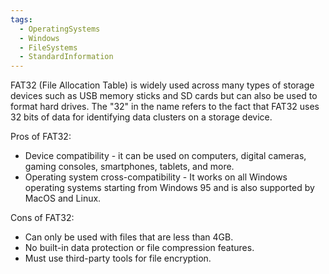 ```yaml
---
tags:
  - OperatingSystems
  - Windows
  - FileSystems
  - StandardInformation
---
```

FAT32 (File Allocation Table) is widely used across many types of storage devices such as USB memory sticks and SD cards but can also be used to format hard drives. The "32" in the name refers to the fact that FAT32 uses 32 bits of data for identifying data clusters on a storage device.

Pros of FAT32:
- Device compatibility - it can be used on computers, digital cameras, gaming consoles, smartphones, tablets, and more.
- Operating system cross-compatibility - It works on all Windows operating systems starting from Windows 95 and is also supported by MacOS and Linux.

Cons of FAT32:
- Can only be used with files that are less than 4GB.
- No built-in data protection or file compression features.
- Must use third-party tools for file encryption.
